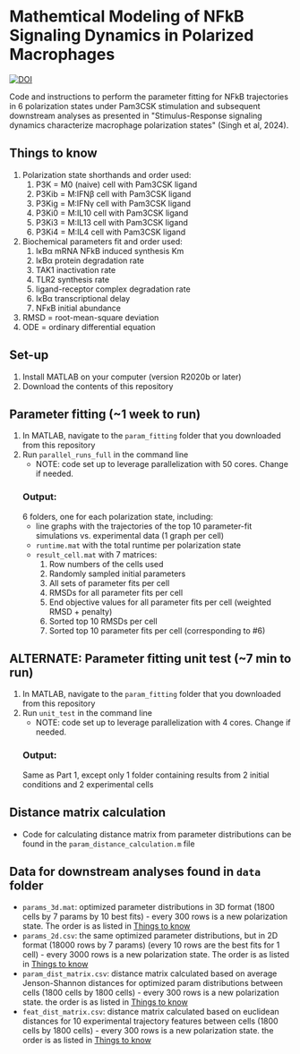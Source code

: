 # Mathemtical Modeling of NFkB Signaling Dynamics in Polarized Macrophages
[![DOI](https://zenodo.org/badge/689096377.svg)](https://zenodo.org/doi/10.5281/zenodo.11099469)

Code and instructions to perform the parameter fitting for NFkB trajectories in 6 polarization states under Pam3CSK stimulation and subsequent downstream analyses as presented in "Stimulus-Response signaling dynamics characterize macrophage polarization states" (Singh et al, 2024).
## Things to know
1. Polarization state shorthands and order used:
     1. P3K = M0 (naive) cell with Pam3CSK ligand
     2. P3Kib = M:IFNβ cell with Pam3CSK ligand
     3. P3Kig = M:IFNγ cell with Pam3CSK ligand
     4. P3Ki0 = M:IL10 cell with Pam3CSK ligand
     5. P3Ki3 = M:IL13 cell with Pam3CSK ligand
     6. P3Ki4 = M:IL4 cell with Pam3CSK ligand
2. Biochemical parameters fit and order used:
     1. IκBα mRNA NFkB induced synthesis Km
     2. IκBα protein degradation rate
     3. TAK1 inactivation rate
     4. TLR2 synthesis rate
     5. ligand-receptor complex degradation rate
     6. IκBα transcriptional delay
     7. NFκB initial abundance
4. RMSD = root-mean-square deviation
5. ODE = ordinary differential equation
## Set-up
1. Install MATLAB on your computer (version R2020b or later)
2. Download the contents of this repository

## Parameter fitting (~1 week to run)
1. In MATLAB, navigate to the `param_fitting` folder that you downloaded from this repository
2. Run `parallel_runs_full` in the command line
     - NOTE: code set up to leverage parallelization with 50 cores. Change if needed.
   ### Output:
   6 folders, one for each polarization state, including:
      - line graphs with the trajectories of the top 10 parameter-fit simulations vs. experimental data (1 graph per cell)
      - `runtime.mat` with the total runtime per polarization state
      - `result_cell.mat` with 7 matrices:
        1. Row numbers of the cells used
        2. Randomly sampled initial parameters
        3. All sets of parameter fits per cell
        4. RMSDs for all parameter fits per cell
        5. End objective values for all parameter fits per cell (weighted RMSD + penalty)
        6. Sorted top 10 RMSDs per cell
        7. Sorted top 10 parameter fits per cell (corresponding to #6)
## ALTERNATE: Parameter fitting unit test (~7 min to run)
1. In MATLAB, navigate to the `param_fitting` folder that you downloaded from this repository
2. Run `unit_test` in the command line
     - NOTE: code set up to leverage parallelization with 4 cores. Change if needed.
   ### Output:
   Same as Part 1, except only 1 folder containing results from 2 initial conditions and 2 experimental cells

## Distance matrix calculation
- Code for calculating distance matrix from parameter distributions can be found in the `param_distance_calculation.m` file

## Data for downstream analyses found in `data` folder
- `params_3d.mat`: optimized parameter distributions in 3D format (1800 cells by 7 params by 10 best fits)
       - every 300 rows is a new polarization state. The order is as listed in [Things to know](#Things-to-know)
- `params_2d.csv`: the same optimized parameter distributions, but in 2D format (18000 rows by 7 params) (every 10 rows are the best fits for 1 cell)
       - every 3000 rows is a new polarization state. The order is as listed in [Things to know](#Things-to-know)
- `param_dist_matrix.csv`: distance matrix calculated based on average Jenson-Shannon distances for optimized param distributions between cells (1800 cells by 1800 cells)
       - every 300 rows is a new polarization state. the order is as listed in [Things to know](#Things-to-know)
- `feat_dist_matrix.csv`: distance matrix calculated based on euclidean distances for 10 experimental trajectory features between cells  (1800 cells by 1800 cells)
       - every 300 rows is a new polarization state. the order is as listed in [Things to know](#Things-to-know)

